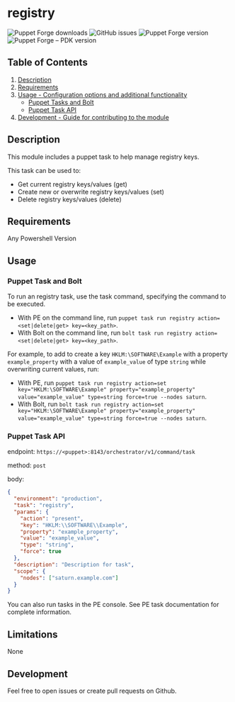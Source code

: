 # registry

![Puppet Forge downloads](https://img.shields.io/puppetforge/dt/ffalor/registry.svg)
![GitHub issues](https://img.shields.io/github/issues/ffalor/ffalor-registry.svg)
![Puppet Forge version](https://img.shields.io/puppetforge/v/ffalor/registry.svg)
![Puppet Forge – PDK version](https://img.shields.io/puppetforge/pdk-version/ffalor/registry.svg)

## Table of Contents

1.  [Description](#description)
2.  [Requirements](#Requirements)
3.  [Usage - Configuration options and additional functionality](#usage)
    -   [Puppet Tasks and Bolt](#Puppet-Task-and-Bolt)
    -   [Puppet Task API](#Puppet-Task-Api)
4.  [Development - Guide for contributing to the module](#development)

## Description

This module includes a puppet task to help manage registry keys.

This task can be used to:

-   Get current registry keys/values (get)
-   Create new or overwrite registry keys/values (set)
-   Delete registry keys/values (delete)

## Requirements

Any Powershell Version

## Usage

### Puppet Task and Bolt

To run an registry task, use the task command, specifying the command to be executed.

-   With PE on the command line, run `puppet task run registry action=<set|delete|get> key=<key_path>`.
-   With Bolt on the command line, run `bolt task run registry action=<set|delete|get> key=<key_path>`.

For example, to add to create a key `HKLM:\SOFTWARE\Example` with a property `example_property` with a value of `example_value` of type `string` while overwriting current values, run:

-   With PE, run `puppet task run registry action=set key="HKLM:\SOFTWARE\Example" property="example_property" value="example_value" type=string force=true --nodes saturn`.
-   With Bolt, run `bolt task run registry action=set key="HKLM:\SOFTWARE\Example" property="example_property" value="example_value" type=string force=true --nodes saturn`.

### Puppet Task API

endpoint: `https://<puppet>:8143/orchestrator/v1/command/task`

method: `post`

body:

```json
{
  "environment": "production",
  "task": "registry",
  "params": {
    "action": "present",
    "key": "HKLM:\\SOFTWARE\\Example",
    "property": "example_property",
    "value": "example_value",
    "type": "string",
    "force": true
  },
  "description": "Description for task",
  "scope": {
    "nodes": ["saturn.example.com"]
  }
}
```

You can also run tasks in the PE console. See PE task documentation for complete information.

## Limitations

None

## Development

Feel free to open issues or create pull requests on Github.
